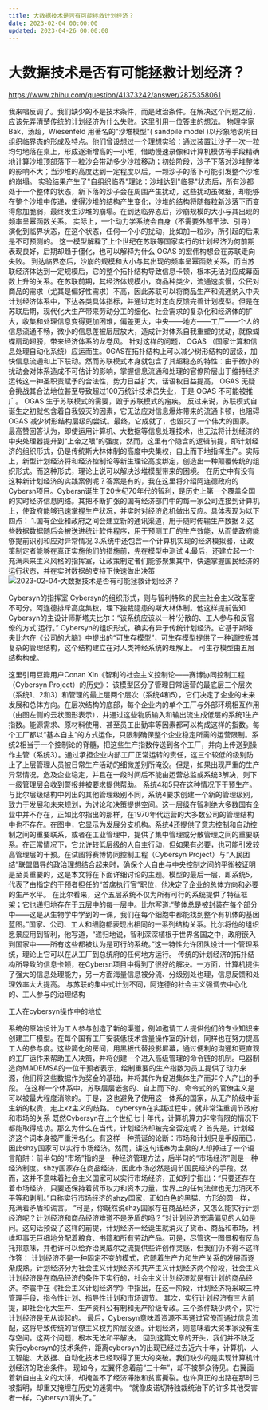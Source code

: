 ```yaml
---
title: 大数据技术是否有可能拯救计划经济？
date: 2023-02-04 00:00:00
updated: 2023-04-26 00:00:00
---
```


# 大数据技术是否有可能拯救计划经济？

https://www.zhihu.com/question/41373242/answer/2875358061

我来唱反调了。我们缺少的不是技术条件，而是政治条件。在解决这个问题之前，应该先弄清楚传统的计划经济为什么失败。这里引用一位答主的想法。
物理学家 Bak，汤超，Wiesenfeld 用著名的"沙堆模型"( sandpile model )以形象地说明自组织临界态的形成及特点。他们曾设想过一个理想实验：通过装置让沙子一次一粒均匀地落在桌上，形成逐渐增高的一小堆，借助慢速录像和计算机模仿等手段精确地计算沙堆顶部落下一粒沙会带动多少沙粒移动；初始阶段，沙子下落对沙堆整体的影响不大；当沙堆的高度达到一定程度以后，一颗沙子的落下可能引发整个沙堆的崩塌。
实验结果产生了"自组织临界"理论：沙堆达到"临界"状态后，所有沙都处于一个整体的状态，新下落的沙子会在周围产生扰动，这些扰动虽微细，却能够在整个沙堆中传递，使得沙堆的结构产生变化，沙堆的结构将随每粒新沙落下而变得愈加脆弱，最终发生沙堆的崩塌。在到达临界态后，沙崩规模的大小与其出现的频率呈幂函数关系。
实际上，一个动力学系统会自身（不需要外部干涉、引导）演化到临界状态，在这个状态，任何一个小的扰动，比如加一粒沙，所引起的后果是不可预测的。
这一模型解释了上个世纪在苏联等国家实行的计划经济为何前期表现良好，后期却趋于僵化，也可以解释为什么 OGAS 的宏伟构想会在苏联走向失败。
到达临界态后，沙崩的规模和大小与其出现的频率呈幂函数关系，而当苏联经济体达到一定规模后，它的整个拓扑结构导致信息卡顿，根本无法对应成幕函数上升的关系。在苏联前期，其经济体规模小，商品种类少，流通速度慢，公民对商品的需求（尤其是偏好性需求）不高，因此苏联可以将商品生产和流通纳入中央计划经济体系中，下达各类具体指标，并通过定时定向反馈完善计划模型。但是在苏联后期，现代化大生产带来劳动分工的细化、社会需求的复杂化和经济体的扩大，收集和处理信息变得更加困难，偏差更大，中央——地方——工厂——个人的信息流通不畅，微小的信息差被层层放大，造成针对体系自我重塑的扰动，就像蝴蝶扇动翅膀，带来经济体系的龙卷风。
针对这样的问题， OGAS （国家计算和信息处理自动化系统）应运而生。0GAS在拓扑结构上可以减少树形结构的层级，加快信息流通和上下联动。然而苏联模式本身就包含了其超稳态的特性：由于微小的扰动会对体系造成不可估计的影响，掌握信息流通和处理的官僚阶层出于维持经济运转这一神圣职责赋予的合法性，势力日益扩大，话语权日益提高， OGAS 无疑会挑战其合法地位甚至导致超过100万统计技术员失业，于是 OGAS 不可能被推广。 OGAS 生于苏联模式的需要，毁于苏联模式的瘤疾。
反过来说，苏联模式自诞生之初就包含着自我毁灭的因素，它无法应对信息爆炸带来的流通卡顿，也阻碍 OGAS 减少树形结构层级的尝试。最终，它成就了，也毁灭了一个伟大的国家。
最高赞回答认为，即使运用计算机、大数据等信息处理技术，也无法将计划经济的中央处理器提升到“上帝之眼”的强度，然而，这里有个隐含的逻辑前提，即计划经济的组织形式，仍是传统斯大林体制的高度中央集权，自上而下地指挥生产。实际上，新型计划经济将和经济控制论等新生理论高度绑定，创造出一种颠覆传统的组织形式。而这种形式，理论上说可以解决沙堆模型带来的困境。
在历史中有没有这种新计划经济的实践案例呢？答案是有的，我在这里将介绍阿连德政府的Cybersn项目。Cybersn诞生于20世纪70年代的智利，是历史上第一个覆盖全国的实时经济信息网络。其把不断扩张的国有经济部门中的每一家公司连接到计算机上，使政府能够迅速掌握生产状况，并实时对经济危机做出反应。具体表现为以下四点：
1.国有企业和政府之间会建立新的通讯渠道，用于随时传输生产数据
2.这些数据数据随后会被送进统计软件程序，用于预测工厂的生产效能，从而使政府能够提前识别和应对异常情况
3.系统中还包含一个计算机实现的经济模拟器，让政策制定者能够在真正实施他们的措施前，先在模型中测试
4.最后，还建立起一个充满未来主义风格的指挥室，让政策制定者们能够聚集其中，快速掌握国民经济的运行状态，并在实时数据的支持下快速做出决策
![2023-02-04-大数据技术是否有可能拯救计划经济？](assets/2023-02-04-大数据技术是否有可能拯救计划经济？.jpeg)

Cybersyn的指挥室
Cybersyn的组织形式，则与智利特殊的民主社会主义改革密不可分。阿连德排斥高度集权，埋下独裁隐患的斯大林体制。他这样提前告知Cybersyn的主设计师斯塔夫比尔：“该系统应该以一种‘分散的、工人参与和反官僚的方式’运行。”
Cybersyn的组织形式，确实有异于传统计划经济。它基于斯塔夫比尔在《公司的大脑》中提出的“可生存模型”，可生存模型提供了一种调控极其复杂的管理结构，这个结构建立在对人类神经系统的理解上。
可生存模型由五层结构构成。

这里引用豆瓣用户Conan Xin《智利的社会主义控制论——赛博协同控制工程（Cybersyn Project）的历史》：
该模型区分了管理日常运营的最底层三个层次（系统1、2和3）和管理的最上层两个层次（系统4和5），它们决定了企业的未来发展和总体方向。在层次结构的底部，每个企业内的单个工厂与外部环境相互作用（由图左侧的云状图形表示），并通过这些物质输入和输出流生成低层的系统1生产指数。能源需求、原材料使用、甚至员工出勤率等因素都可以构成这样的指数。每个工厂都以“基本自主”的方式运作，只限制确保整个企业稳定所需的运营限制。系统2相当于一个控制论的脊髓，把这些生产指数传送到各个工厂，并向上传送到操作主管（系统3）。通过承担企业内部工厂正常运转的责任，这三个较低的级别防止了上层管理人员被日常生产活动的细微差别所淹没。但是，如果出现严重的生产异常情况，危及企业稳定，并且在一段时间后不能由运营总监或系统3解决，则下一级管理层会收到警报并被要求提供帮助。
系统4和5只在这种情况下干预生产。与比尔层级结构中列出的其他管理级别不同，系统4要求创建一个新的管理级别，致力于发展和未来规划，为讨论和决策提供空间。这一层级在智利绝大多数国有企业中并不存在，正如比尔指出的那样，在1970年代运营的大多数公司的管理结构中也不存在。在图中，它显示为发展分支机构。系统4还提供了意志控制和自动控制之间的重要联系，或者在工业管理中，提供了集中管理或分散管理之间的重要联系。在正常情况下，它允许较低层级的人自主行动，但如果有必要，也可能引发较高管理层的干预。在试图将赛博协同控制工程（Cybersyn Project）与“人民团结”联盟倡导的政治理想结合起来时，确保个人自由与中央控制之间的平衡被证明是至关重要的，这是本文将在下面详细讨论的主题。模型的最后一层，即系统5，代表了由指定的干预者担任的“首席执行官”职位，他决定了企业的总体方向和必要的生产水平。
在比尔看来，这个五层系统不仅为所有可行的系统提供了特征框架；它也递归地存在于五层中的每一层中。比尔写道:“整体总是被封装在每个部分中——这是从生物学中学到的一课，我们在每个细胞中都能找到整个有机体的基因蓝图。”国家、公司、工人和细胞都表现出相同的一系列结构关系。比尔将他的组织愿景应用到智利，他写道，“递归地说，智利深深植根于世界各国之中，政府嵌入到国家中——所有这些都被认为是可行的系统。”这一特性允许团队设计一个管理系统，理论上它可以在从工厂到总统府的任何地方运行。
传统的计划经济的拓扑结构所导致的信息卡顿，在Cybersn项目中得到了很好的解决。一方面，计算机提供了强大的信息处理能力，另一方面海量信息被分流、分级别处也理，信息反馈和处理效率大大提高。
与苏联的集中式计划不同，阿连德的社会主义强调去中心化的、工人参与的治理结构

工人在cybersyn操作中的地位

系统的原始设计为工人参与创造了新的渠道，例如邀请工人提供他们的专业知识来创建工厂模型。在每个国有工厂安装低技术含量操作室的计划，同样也在努力提高工人的参与度。这些简化的房间，用黑板代替投影屏幕，通过便利的沟通和更直观的工厂运作来帮助工人决策，并将创建一个进入高级管理的命令链的机制。电器制造商MADEMSA的一位干预者表示，绘制重要的生产指数为员工提供了动力来源，他们将这些数据作为奖金的基础，并将其作为促进集体生产而非个人产出的手段。
在这样一个体系中，苏联层层嵌套的、自上而下的、命令式的的官僚主义是可以被最大程度消除的。于是，这也避免了使用这一体系的国家，从无产阶级中诞生新的权贵，走上xz主义的歧路。
cybersyn在实践过程中，就非常注重调节政府和市场的关系
既然Cybersyn在上个世纪七十年代，计算机算力非常有限的情况下都能取得成功。那么为什么在当代，计划经济却被完全否定呢？
首先是，计划经济这个词本身被严重污名化。有这样一种荒诞的论断：市场和计划只是手段而已，因此shzy国家可以实行市场经济。然而，讲这句话奉为圭臬的人却掉进了一个语言陷阱：前半句的“市场”指的是一种经济管理方法，后半句的“市场经济”则是一种经济制度。shzy国家存在商品经济，因此市场必然是调节国民经济的手段。然而，这并不意味着社会主义国家可以实行市场经济，正如列宁指出：“只要还存在着市场经济，只要还保持着货币权力和资本力量，世界上的任何法律也无力消灭不平等和剥削。”自称实行市场经济的shzy国家，正如白色的黑猫、方形的圆一样，充满着矛盾和谎言。
“可是，你既然说shzy国家存在商品经济，又怎么能实行计划经济呢？计划经济和商品经济难道不是矛盾的吗？”对计划经济充满偏见的人如是问。这句话预设了这样的前提，计划经济一经诞生就消灭了货币、商品和市场，利维坦事无巨细地分配着粮食、书籍和所有劳动产品。可是，尽管这一图景极有反乌托邦意味，并也许可以给乔治奥威尔之流提供些许创作灵感，但我们仍不得不这样作答：
计划经济不是一种固定不变的模式，它随着生产力和生产关系的发展而逐渐成熟。计划经济分为社会主义计划经济和共产主义计划经济两个阶段，社会主义计划经济是在商品经济的条件下实行的，社会主义计划经济就是有计划的商品经济。李震中在《社会主义计划经济学》中指出，在这一阶段，计划经济将采取三种管理手段，指令性计划、指导性计划和市场调节。
其次，实行计划经济有三大前提，即社会化大生产、生产资料公有制和无产阶级专政。三个条件缺少两个，实行计划经济是无从谈起的。
最后，Cybersyn意味着资源不再通过官僚而通过信息流配，这将导致传统的官僚主义权力阶层没落。计划经济，则意味着大资本家没有生存空间。这两个问题，根本无法和平解决。
回到这篇文章的开头，我们并不缺乏实行cybersyn的技术条件，距离cybersyn的出现已经过去近六十年，计算机、人工智能、大数据、自动化技术已经取得了更大的突破。我们缺少的是实现计算机计划经济的政治条件。
现如今，左翼怀念着前“三十年”，却不被群众待见。右翼画着新自由主义的大饼，却掩盖不了经济滞胀和贫富撕裂。也许真正的出路在那时已被指明，却重又掩埋在历史的迷雾中。
“就像皮诺切特独裁统治下的许多其他受害者一样，Cybersyn消失了。”
